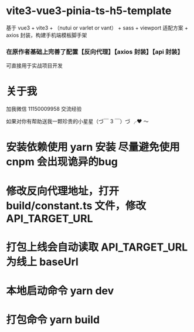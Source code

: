 # vite3-vue3-pinia-ts-h5-template

基于 vue3 + vite3 + （nutui or varlet or vant） + sass + viewport 适配方案 + axios 封装，构建手机端模板脚手架

### 在原作者基础上完善了配置【反向代理】【axios 封装】【api 封装】

可直接用于实战项目开发

# 关于我

加我微信 11150009958 交流经验

如果对你有帮助送我一颗珍贵的小星星（づ￣ 3 ￣）づ ╭❤ ～

# 安装依赖使用 yarn 安装 尽量避免使用cnpm 会出现诡异的bug

# 修改反向代理地址，打开 build/constant.ts 文件，修改 API_TARGET_URL

# 打包上线会自动读取 API_TARGET_URL 为线上 baseUrl

# 本地启动命令 yarn dev

# 打包命令 yarn build
